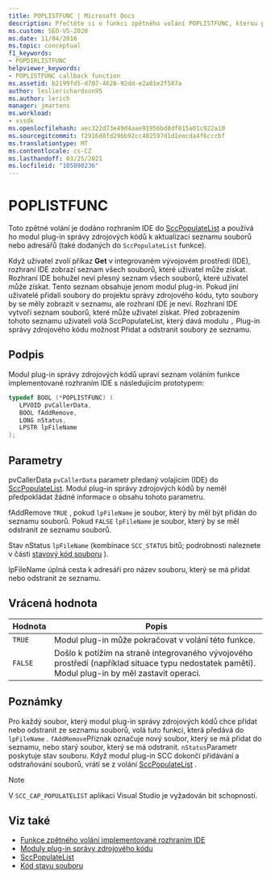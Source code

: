```yaml
---
title: POPLISTFUNC | Microsoft Docs
description: Přečtěte si o funkci zpětného volání POPLISTFUNC, kterou používá modul plug-in správy zdrojových kódů k aktualizaci seznamu souborů nebo adresářů.
ms.custom: SEO-VS-2020
ms.date: 11/04/2016
ms.topic: conceptual
f1_keywords:
- POPDIRLISTFUNC
helpviewer_keywords:
- POPLISTFUNC callback function
ms.assetid: b2199fd5-d707-4628-92dd-e2a01e2f507a
author: leslierichardson95
ms.author: lerich
manager: jmartens
ms.workload:
- vssdk
ms.openlocfilehash: aec322d73e49d4aae91956bd8df015a01c922a10
ms.sourcegitcommit: f2916d8fd296b92cc402597d1d1eecda4f6cccbf
ms.translationtype: MT
ms.contentlocale: cs-CZ
ms.lasthandoff: 03/25/2021
ms.locfileid: "105090236"
---
```

# <a name="poplistfunc"></a>POPLISTFUNC
Toto zpětné volání je dodáno rozhraním IDE do [SccPopulateList](../extensibility/sccpopulatelist-function.md) a používá ho modul plug-in správy zdrojových kódů k aktualizaci seznamu souborů nebo adresářů (také dodaných do `SccPopulateList` funkce).

 Když uživatel zvolí příkaz **Get** v integrovaném vývojovém prostředí (IDE), rozhraní IDE zobrazí seznam všech souborů, které uživatel může získat. Rozhraní IDE bohužel neví přesný seznam všech souborů, které uživatel může získat. Tento seznam obsahuje jenom modul plug-in. Pokud jiní uživatelé přidali soubory do projektu správy zdrojového kódu, tyto soubory by se měly zobrazit v seznamu, ale rozhraní IDE je neví. Rozhraní IDE vytvoří seznam souborů, které může uživatel získat. Před zobrazením tohoto seznamu uživateli volá SccPopulateList, který dává modulu [](../extensibility/sccpopulatelist-function.md) `,` Plug-in správy zdrojového kódu možnost Přidat a odstranit soubory ze seznamu.

## <a name="signature"></a>Podpis
 Modul plug-in správy zdrojových kódů upraví seznam voláním funkce implementované rozhraním IDE s následujícím prototypem:

```cpp
typedef BOOL (*POPLISTFUNC) (
   LPVOID pvCallerData,
   BOOL fAddRemove,
   LONG nStatus,
   LPSTR lpFileName
);
```

## <a name="parameters"></a>Parametry
 pvCallerData `pvCallerData` parametr předaný volajícím (IDE) do [SccPopulateList](../extensibility/sccpopulatelist-function.md). Modul plug-in správy zdrojových kódů by neměl předpokládat žádné informace o obsahu tohoto parametru.

 fAddRemove `TRUE` , pokud `lpFileName` je soubor, který by měl být přidán do seznamu souborů. Pokud `FALSE` `lpFileName` je soubor, který by se měl odstranit ze seznamu souborů.

 Stav nStatus `lpFileName` (kombinace `SCC_STATUS` bitů; podrobnosti naleznete v části [stavový kód souboru](../extensibility/file-status-code-enumerator.md) ).

 lpFileName úplná cesta k adresáři pro název souboru, který se má přidat nebo odstranit ze seznamu.

## <a name="return-value"></a>Vrácená hodnota

|Hodnota|Popis|
|-----------|-----------------|
|`TRUE`|Modul plug-in může pokračovat v volání této funkce.|
|`FALSE`|Došlo k potížím na straně integrovaného vývojového prostředí (například situace typu nedostatek paměti). Modul plug-in by měl zastavit operaci.|

## <a name="remarks"></a>Poznámky
 Pro každý soubor, který modul plug-in správy zdrojových kódů chce přidat nebo odstranit ze seznamu souborů, volá tuto funkci, která předává do `lpFileName` . `fAddRemove`Příznak označuje nový soubor, který se má přidat do seznamu, nebo starý soubor, který se má odstranit. `nStatus`Parametr poskytuje stav souboru. Když modul plug-in SCC dokončí přidávání a odstraňování souborů, vrátí se z volání [SccPopulateList](../extensibility/sccpopulatelist-function.md) .

> [!NOTE]
> V `SCC_CAP_POPULATELIST` aplikaci Visual Studio je vyžadován bit schopností.

## <a name="see-also"></a>Viz také
- [Funkce zpětného volání implementované rozhraním IDE](../extensibility/callback-functions-implemented-by-the-ide.md)
- [Moduly plug-in správy zdrojového kódu](../extensibility/source-control-plug-ins.md)
- [SccPopulateList](../extensibility/sccpopulatelist-function.md)
- [Kód stavu souboru](../extensibility/file-status-code-enumerator.md)

